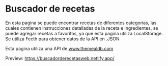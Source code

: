 # Buscador de recetas

En esta pagina se puede encontrar recetas de diferentes categorias, las cuales contienen instrucciones detalladas de la receta e ingredientes, se puede agregar recetas a favoritos, ya que esta pagina utiliza LocalStorage. Se utiliza Fecth para obtener datos de la API en .JSON

Esta pagina utiliza una API de www.themealdb.com

Preview: https://buscadorderecetasweb.netlify.app/